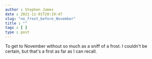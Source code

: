 ```yaml
---
author : Stephen James
date : 2021-11-01T20:19:47
slug: "no_frost_before_November" 
title : ""
tags : [ ]
type : post
---
```

To get to November without so much as a sniff of a frost. I couldn't be certain, but that's a first as far as I can recall.


